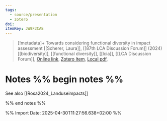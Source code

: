 ```yaml
---
tags:
  - source/presentation
  - zotero
doi: 
itemKey: JW9F3CAE
---
```

>[!metadata]+
> Towards considering functional diversity in impact assessment
> [[Scherer, Laura]], 
> [[87th LCA Discussion Forum]] (2024)
> [[biodiversity]], [[functional diversity]], [[lcia]], [[LCA Discussion Forum]], 
> [Online link](https://lca-forum.ch/fileadmin/generic_lib/Resources/Public/Downloads/DF87/3_Scherer_DF87_2024.pdf), [Zotero Item](zotero://select/library/items/JW9F3CAE), [Local pdf](file://C:/Users/aburg/Documents/references/zotero/storage/V6C9HWEA/Scherer_CONSIDERINGFUNCTIONAL.pdf), 

# Notes %% begin notes %%
See also [[Rosa2024_Landuseimpacts]]

%% end notes %%




%% Import Date: 2025-04-30T11:27:56.638+02:00 %%
